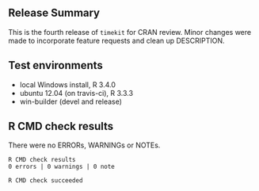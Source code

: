 ## Release Summary
This is the fourth release of `timekit` for CRAN review. Minor changes were made to incorporate feature requests and clean up DESCRIPTION.


## Test environments
* local Windows install, R 3.4.0
* ubuntu 12.04 (on travis-ci), R 3.3.3
* win-builder (devel and release)


## R CMD check results
There were no ERRORs, WARNINGs or NOTEs.

    R CMD check results
    0 errors | 0 warnings | 0 note 

    R CMD check succeeded
